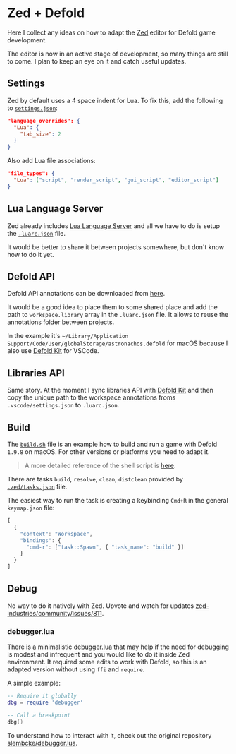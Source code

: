 # Zed + Defold

Here I collect any ideas on how to adapt the [Zed](https://zed.dev/) editor for Defold game development.

The editor is now in an active stage of development, so many things are still to come. I plan to keep an eye on it and catch useful updates.

## Settings

Zed by default uses a 4 space indent for Lua. To fix this, add the following to [`settings.json`](.zed/settings.json):

```json
"language_overrides": {
  "Lua": {
    "tab_size": 2
  }
}
```

Also add Lua file associations:

```json
"file_types": {
  "Lua": ["script", "render_script", "gui_script", "editor_script"]
}
```

## Lua Language Server

Zed already includes [Lua Language Server](https://github.com/LuaLS/lua-language-server) and all we have to do is setup the [`.luarc.json`](.luarc.json) file.

It would be better to share it between projects somewhere, but don't know how to do it yet.

## Defold API

Defold API annotations can be downloaded from [here](https://github.com/astrochili/defold-annotations/releases).

It would be a good idea to place them to some shared place and add the path to `workspace.library` array in the `.luarc.json` file. It allows to reuse the annotations folder between projects.

In the example it's `~/Library/Application Support/Code/User/globalStorage/astronachos.defold` for macOS because I also use [Defold Kit](https://github.com/astrochili/vscode-defold/) for VSCode.

## Libraries API

Same story. At the moment I sync libraries API with [Defold Kit](https://github.com/astrochili/vscode-defold/) and then copy the unique path to the workspace annotations froms `.vscode/settings.json` to `.luarc.json`.

## Build

The [`build.sh`](build.sh) file is an example how to build and run a game with Defold `1.9.8` on macOS. For other versions or platforms you need to adapt it.

> A more detailed reference of the shell script is [here](https://github.com/astrochili/vscode-defold/blob/4b0408306b3bdc759b7c28f12c5f79a54eb2c1a0/.vscode/defold.sh).


There are tasks `build`, `resolve`, `clean`, `distclean` provided by [`.zed/tasks.json`](.zed/tasks.json) file.

The easiest way to run the task is creating a keybinding `Cmd+R` in the general `keymap.json` file:

```js
[
  {
    "context": "Workspace",
    "bindings": {
      "cmd-r": ["task::Spawn", { "task_name": "build" }]
    }
  }
]
```

## Debug

No way to do it natively with Zed. Upvote and watch for updates [zed-industries/community/issues/811](https://github.com/zed-industries/community/issues/811).

### debugger.lua

There is a minimalistic [debugger.lua](debugger.lua) that may help if the need for debugging is modest and infrequent and you would like to do it inside Zed environment. It required some edits to work with Defold, so this is an adapted version without using `ffi` and `require`.

A simple example:

```lua
-- Require it globally
dbg = require 'debugger'

-- Call a breakpoint
dbg()
```

To understand how to interact with it, check out the original repository [slembcke/debugger.lua](https://github.com/slembcke/debugger.lua).
